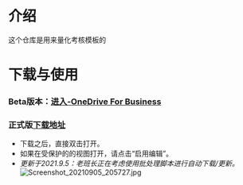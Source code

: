 # 介绍
这个仓库是用来量化考核模板的

# 下载与使用
### Beta版本：[进入-OneDrive For Business](https://laobanzhang-my.sharepoint.com/:f:/g/personal/zmh_laobanzhang_onmicrosoft_com/EnaQmX1ChYpOiGNIQY-HeR8Bxg5W7ouSKy6JLmPYNBtD3g?e=xFoSHT)
### 正式版[下载地址](https://gitee.com/laobanzhang1/lianghuakaohe/releases/)
- 下载之后，直接双击打开。
- 如果在受保护的的视图打开，请点击“启用编辑”。
- _更新于2021.9.5：老班长正在考虑使用批处理脚本进行自动下载/更新。_ 
![](https://images.gitee.com/uploads/images/2021/0905/205810_1c5292e9_9090532.jpeg "Screenshot_20210905_205727.jpg")